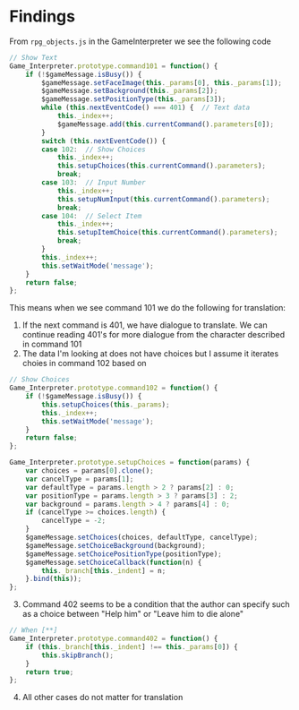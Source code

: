 Findings
========

From `rpg_objects.js` in the GameInterpreter we see the following code

```javascript
// Show Text
Game_Interpreter.prototype.command101 = function() {
    if (!$gameMessage.isBusy()) {
        $gameMessage.setFaceImage(this._params[0], this._params[1]);
        $gameMessage.setBackground(this._params[2]);
        $gameMessage.setPositionType(this._params[3]);
        while (this.nextEventCode() === 401) {  // Text data
            this._index++;
            $gameMessage.add(this.currentCommand().parameters[0]);
        }
        switch (this.nextEventCode()) {
        case 102:  // Show Choices
            this._index++;
            this.setupChoices(this.currentCommand().parameters);
            break;
        case 103:  // Input Number
            this._index++;
            this.setupNumInput(this.currentCommand().parameters);
            break;
        case 104:  // Select Item
            this._index++;
            this.setupItemChoice(this.currentCommand().parameters);
            break;
        }
        this._index++;
        this.setWaitMode('message');
    }
    return false;
};
```

This means when we see command 101 we do the following for translation:
1. If the next command is 401, we have dialogue to translate. We can continue reading 401's for 
   more dialogue from the character described in command 101
2. The data I'm looking at does not have choices but I assume it iterates choies in command 102 based on
```javascript
// Show Choices
Game_Interpreter.prototype.command102 = function() {
    if (!$gameMessage.isBusy()) {
        this.setupChoices(this._params);
        this._index++;
        this.setWaitMode('message');
    }
    return false;
};

Game_Interpreter.prototype.setupChoices = function(params) {
    var choices = params[0].clone();
    var cancelType = params[1];
    var defaultType = params.length > 2 ? params[2] : 0;
    var positionType = params.length > 3 ? params[3] : 2;
    var background = params.length > 4 ? params[4] : 0;
    if (cancelType >= choices.length) {
        cancelType = -2;
    }
    $gameMessage.setChoices(choices, defaultType, cancelType);
    $gameMessage.setChoiceBackground(background);
    $gameMessage.setChoicePositionType(positionType);
    $gameMessage.setChoiceCallback(function(n) {
        this._branch[this._indent] = n;
    }.bind(this));
};
```

3. Command 402 seems to be a condition that the author can specify such as a choice between "Help him" or "Leave him to die alone"
```javascript
// When [**]
Game_Interpreter.prototype.command402 = function() {
    if (this._branch[this._indent] !== this._params[0]) {
        this.skipBranch();
    }
    return true;
};
```

4. All other cases do not matter for translation
